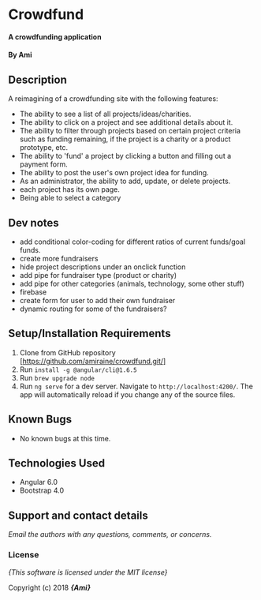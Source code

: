 # Crowdfund

#### A crowdfunding application

#### By **Ami**

## Description
A reimagining of a crowdfunding site with the following features:
  * The ability to see a list of all projects/ideas/charities.
  * The ability to click on a project and see additional details about it.
  * The ability to filter through projects based on certain project criteria such as funding remaining, if the project is a charity or a product prototype, etc.
  * The ability to 'fund' a project by clicking a button and filling out a payment form.
  * The ability to post the user's own project idea for funding.
  * As an administrator, the ability to add, update, or delete projects.
  * each project has its own page.
  * Being able to select a category

## Dev notes
  * add conditional color-coding for different ratios of current funds/goal funds.
  * create more fundraisers
  * hide project descriptions under an onclick function
  * add pipe for fundraiser type (product or charity)
  * add pipe for other categories (animals, technology, some other stuff)
  * firebase
  * create form for user to add their own fundraiser
  * dynamic routing for some of the fundraisers?

## Setup/Installation Requirements

1. Clone from GitHub repository [https://github.com/amiraine/crowdfund.git/]
2. Run `install -g @angular/cli@1.6.5`
3. Run `brew upgrade node`
4. Run `ng serve` for a dev server. Navigate to `http://localhost:4200/`. The app will automatically reload if you change any of the source files.

## Known Bugs
* No known bugs at this time.

## Technologies Used
  * Angular 6.0
  * Bootstrap 4.0

## Support and contact details

_Email the authors with any questions, comments, or concerns._

### License

*{This software is licensed under the MIT license}*

Copyright (c) 2018 **_{Ami}_**

